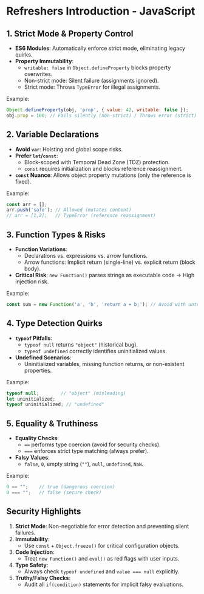 # Refreshers Introduction - JavaScript

## 1. Strict Mode & Property Control
- **ES6 Modules**: Automatically enforce strict mode, eliminating legacy quirks.
- **Property Immutability**:
  - `writable: false` in `Object.defineProperty` blocks property overwrites.
  - Non-strict mode: Silent failure (assignments ignored).
  - Strict mode: Throws `TypeError` for illegal assignments.

Example:
```javascript
Object.defineProperty(obj, 'prop', { value: 42, writable: false });
obj.prop = 100; // Fails silently (non-strict) / Throws error (strict)
```

## 2. Variable Declarations
- **Avoid `var`**: Hoisting and global scope risks.
- **Prefer `let`/`const`**:
  - Block-scoped with Temporal Dead Zone (TDZ) protection.
  - `const` requires initialization and blocks reference reassignment.
- **`const` Nuance**: Allows object property mutations (only the reference is fixed).

Example:
```javascript
const arr = [];
arr.push('safe'); // Allowed (mutates content)
// arr = [1,2];   // TypeError (reference reassignment)
```

## 3. Function Types & Risks
- **Function Variations**:
  - Declarations vs. expressions vs. arrow functions.
  - Arrow functions: Implicit return (single-line) vs. explicit return (block body).
- **Critical Risk**: `new Function()` parses strings as executable code → High injection risk.

Example:
```javascript
const sum = new Function('a', 'b', 'return a + b;'); // Avoid with untrusted inputs
```

## 4. Type Detection Quirks
- **`typeof` Pitfalls**:
  - `typeof null` returns `"object"` (historical bug).
  - `typeof undefined` correctly identifies uninitialized values.
- **Undefined Scenarios**:
  - Uninitialized variables, missing function returns, or non-existent properties.

Example:
```javascript
typeof null;        // "object" (misleading)
let uninitialized;
typeof uninitialized; // "undefined"
```

## 5. Equality & Truthiness
- **Equality Checks**:
  - `==` performs type coercion (avoid for security checks).
  - `===` enforces strict type matching (always prefer).
- **Falsy Values**:
  - `false`, `0`, empty string (`""`), `null`, `undefined`, `NaN`.

Example:
```javascript
0 == "";    // true (dangerous coercion)
0 === "";   // false (secure check)
```

## Security Highlights
1. **Strict Mode**: Non-negotiable for error detection and preventing silent failures.
2. **Immutability**:
   - Use `const` + `Object.freeze()` for critical configuration objects.
3. **Code Injection**:
   - Treat `new Function()` and `eval()` as red flags with user inputs.
4. **Type Safety**:
   - Always check `typeof undefined` and `value === null` explicitly.
5. **Truthy/Falsy Checks**:
   - Audit all `if(condition)` statements for implicit falsy evaluations.

<div style="page-break-after: always"></div>